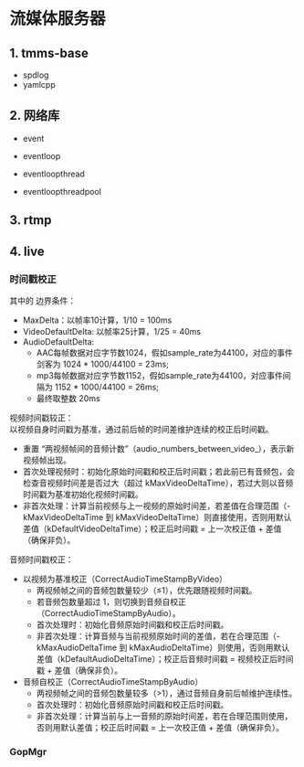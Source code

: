 # 流媒体服务器

## 1. tmms-base
- spdlog
- yamlcpp

## 2. 网络库
- event

- eventloop

- eventloopthread

- eventloopthreadpool

## 3. rtmp


## 4. live

### 时间戳校正
其中的 边界条件：
- MaxDelta：以帧率10计算，1/10 = 100ms
- VideoDefaultDelta: 以帧率25计算，1/25 = 40ms
- AudioDefaultDelta: 
    - AAC每帧数据对应字节数1024，假如sample_rate为44100，对应的事件剑客为 1024 * 1000/44100 = 23ms;
    - mp3每帧数据对应字节数1152，假如sample_rate为44100，对应事件间隔为 1152 * 1000/44100 = 26ms;
    - 最终取整数 20ms

视频时间戳较正：  
以视频自身时间戳为基准，通过前后帧的时间差维护连续的校正后时间戳。
- 重置 “两视频帧间的音频计数”（audio_numbers_between_video_），表示新视频帧出现。
- 首次处理视频时：初始化原始时间戳和校正后时间戳；若此前已有音频包，会检查音视频时间差是否过大（超过 kMaxVideoDeltaTime），若过大则以音频时间戳为基准初始化视频时间戳。
- 非首次处理：计算当前视频与上一视频的原始时间差，若差值在合理范围（-kMaxVideoDeltaTime 到 kMaxVideoDeltaTime）则直接使用，否则用默认差值（kDefaultVideoDeltaTime）；校正后时间戳 = 上一次校正值 + 差值（确保非负）。

音频时间戳校正：
- 以视频为基准校正（CorrectAudioTimeStampByVideo）
    - 两视频帧之间的音频包数量较少（≤1），优先跟随视频时间戳。
    - 若音频包数量超过 1，则切换到音频自校正（CorrectAudioTimeStampByAudio）。
    - 首次处理时：初始化音频原始时间戳和校正后时间戳。
    - 非首次处理：计算音频与当前视频原始时间的差值，若在合理范围（-kMaxAudioDeltaTime 到 kMaxAudioDeltaTime）则使用，否则用默认差值（kDefaultAudioDeltaTime）；校正后音频时间戳 = 视频校正后时间戳 + 差值（确保非负）。
- 音频自校正（CorrectAudioTimeStampByAudio）
    - 两视频帧之间的音频包数量较多（>1），通过音频自身前后帧维护连续性。
    - 首次处理时：初始化音频原始时间戳和校正后时间戳。
    - 非首次处理：计算当前与上一音频的原始时间差，若在合理范围则使用，否则用默认差值；校正后时间戳 = 上一次校正值 + 差值（确保非负）。

### GopMgr
